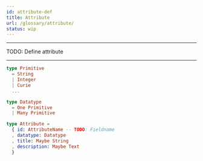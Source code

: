 ```yaml
---
id: attribute-def
title: Attribute
url: /glossary/attribute/
status: wip
---
```


***
TODO: Define attribute

***

```elm
type Primitive
  = String
  | Integer
  | Curie
  ...

type Datatype
  = One Primitive
  | Many Primitive

type Attribute =
  { id: AttributeName -- TODO: Fieldname
  , datatype: Datatype
  , title: Maybe String
  , description: Maybe Text
  }
```
